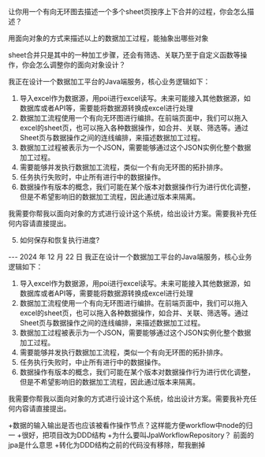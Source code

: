 让你用一个有向无环图去描述一个多个sheet页按序上下合并的过程，你会怎么描述？

用面向对象的方式来描述以上的数据加工过程，能抽象出哪些对象





sheet合并只是其中的一种加工步骤，还会有筛选、关联乃至于自定义函数等操作，你会怎么调整你的面向对象设计？



我正在设计一个数据加工平台的Java端服务，核心业务逻辑如下：
1. 导入excel作为数据源，用poi进行excel读写。未来可能接入其他数据源，如数据库或者API等，需要能将数据源转换成excel进行处理
2. 数据加工流程使用一个有向无环图进行编排。在前端页面中，我们可以拖入excel的sheet页，也可以拖入各种数据操作，如合并、关联、筛选等。通过Sheet页与数据操作之间的连线编排，来描述数据加工过程。
3. 数据加工过程被表示为一个JSON，需要能够通过这个JSON实例化整个数据加工过程。
3. 需要能够并发执行数据加工流程，类似一个有向无环图的拓扑排序。
4. 任务执行失败时，中止所有进行中的数据操作。
5. 数据操作有版本的概念，我们可能在某个版本对数据操作行为进行优化调整，但是不希望影响旧的数据加工流程，因此通过版本来隔离。


我需要你帮我以面向对象的方式进行设计这个系统，给出设计方案。需要我补充任何内容请直接提出。



5. 如何保存和恢复执行进度?


--- 2024 年 12 月 22 日
我正在设计一个数据加工平台的Java端服务，核心业务逻辑如下：
1. 导入excel作为数据源，用poi进行excel读写。未来可能接入其他数据源，如数据库或者API等，需要能将数据源转换成excel进行处理
2. 数据加工流程使用一个有向无环图进行编排。在前端页面中，我们可以拖入excel的sheet页，也可以拖入各种数据操作，如合并、关联、筛选等。通过Sheet页与数据操作之间的连线编排，来描述数据加工过程。
3. 数据加工过程被表示为一个JSON，需要能够通过这个JSON实例化整个数据加工过程。
3. 需要能够并发执行数据加工流程，类似一个有向无环图的拓扑排序。
4. 任务执行失败时，中止所有进行中的数据操作。
5. 数据操作有版本的概念，我们可能在某个版本对数据操作行为进行优化调整，但是不希望影响旧的数据加工流程，因此通过版本来隔离。


我需要你帮我以面向对象的方式进行设计这个系统，给出设计方案。需要我补充任何内容请直接提出。

+数据的输入输出是否也应该被看作操作节点？这样能方便workflow中node的归一
+很好，把项目改为DDD结构
+为什么要叫JpaWorkflowRepository？ 前面的jpa是什么意思
+转化为DDD结构之前的代码没有移除，帮我删掉